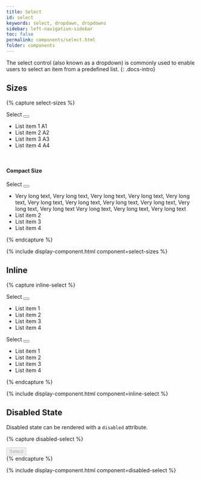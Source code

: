 ```yaml
---
title: Select
id: select
keywords: select, dropdown, dropdowns
sidebar: left-navigation-sidebar
toc: false
permalink: components/select.html
folder: components
---
```


The select control (also known as a dropdown) is commonly used to enable users to select an item from a predefined list.
{: .docs-intro}

## Sizes

{% capture select-sizes %}
<div class="documentation-site-popover-container">
   <div class="fd-popover">
      <div class="fd-popover__control">
         <div class="fd-select">
             <div class="fd-select__control" aria-controls="h0C6A325" aria-expanded="false" aria-haspopup="true">
                 Select
                 <button class="fd-button fd-button--light sap-icon--slim-arrow-down fd-select__button"></button>
             </div>
          </div>
      </div>
      <div class="fd-popover__body fd-popover__body--no-arrow" aria-hidden="true" id="h0C6A325">
         <ul class="fd-dropdown-list" role="listbox">
            <li class="fd-dropdown-list__item is-selected" role="option">
               <span class="fd-dropdown-list__title">List item 1</span>
               <span class="fd-dropdown-list__secondary">A1</span>
            </li>
            <li class="fd-dropdown-list__item" role="option">
               <span class="fd-dropdown-list__title">List item 2</span>
               <span class="fd-dropdown-list__secondary">A2</span>
           </li>
            <li class="fd-dropdown-list__item" role="option">
               <span class="fd-dropdown-list__title">List item 3</span>
               <span class="fd-dropdown-list__secondary">A3</span>
            </li>
            <li class="fd-dropdown-list__item" role="option">
               <span class="fd-dropdown-list__title">List item 4</span>
               <span class="fd-dropdown-list__secondary">A4</span>
            </li>
         </ul>
      </div>
   </div>
</div>

<br />

<h4>Compact Size</h4>
<div class="documentation-site-popover-container">
   <div class="fd-popover">
      <div class="fd-popover__control">
         <div class="fd-select fd-select--compact">
            <div class="fd-select__control" aria-controls="h0C6A326" aria-expanded="false" aria-haspopup="true">
                Select
                <button class="fd-button fd-button--light sap-icon--slim-arrow-down fd-select__button"></button>
            </div>
         </div>
      </div>
      <div class="fd-popover__body fd-popover__body--no-arrow" aria-hidden="true" id="h0C6A326">
         <ul class="fd-dropdown-list fd-dropdown-list--compact" role="listbox">
            <li class="fd-dropdown-list__item is-selected" role="option">
               <span class="fd-dropdown-list__title">
                   Very long text, Very long text, Very long text, Very long text, Very long text, Very long text, Very long text, Very long text, Very long text, Very long text, Very long text
                   Very long text, Very long text, Very long text
               </span>
            </li>
            <li class="fd-dropdown-list__item" role="option">
               <span class="fd-dropdown-list__title">List item 2</span>
            </li>
            <li class="fd-dropdown-list__item" role="option">
               <span class="fd-dropdown-list__title">List item 3</span>
            </li>
            <li class="fd-dropdown-list__item" role="option">
               <span class="fd-dropdown-list__title">List item 4</span>
            </li>
         </ul>
      </div>
   </div>
</div>
{% endcapture %}

{% include display-component.html component=select-sizes %}

## Inline

{% capture inline-select %}
<div class="fd-popover">
   <div class="fd-popover__control">
      <div class="fd-select fd-select--inline">
        <div class="fd-select__control" aria-controls="h0C6A335" aria-expanded="false" aria-haspopup="true">
            Select
            <button class="fd-button fd-button--light sap-icon--slim-arrow-down fd-select__button"></button>
        </div>
      </div>
   </div>
   <div class="fd-popover__body fd-popover__body--no-arrow" aria-hidden="true" id="h0C6A335">
      <ul class="fd-dropdown-list fd-dropdown-list--no-border" role="listbox">
         <li class="fd-dropdown-list__item" role="option">
            <span class="fd-dropdown-list__title">List item 1</span>
         </li>
         <li class="fd-dropdown-list__item" role="option">
            <span class="fd-dropdown-list__title">List item 2</span>
         </li>
         <li class="fd-dropdown-list__item" role="option">
            <span class="fd-dropdown-list__title">List item 3</span>
         </li>
         <li class="fd-dropdown-list__item" role="option">
            <span class="fd-dropdown-list__title">List item 4</span>
         </li>
      </ul>
   </div>
</div>

<div class="fd-popover">
   <div class="fd-popover__control">
      <div class="fd-select fd-select--inline fd-select--compact">
        <div class="fd-select__control" aria-controls="h0C6A336" aria-expanded="false" aria-haspopup="true">
            Select
            <button class="fd-button fd-button--light sap-icon--slim-arrow-down fd-select__button"></button>
        </div>
      </div>
   </div>
   <div class="fd-popover__body fd-popover__body--no-arrow" aria-hidden="true" id="h0C6A336">
      <ul class="fd-dropdown-list fd-dropdown-list--no-border fd-dropdown-list--compact" role="listbox">
         <li class="fd-dropdown-list__item" role="option">
            <span class="fd-dropdown-list__title">List item 1</span>
         </li>
         <li class="fd-dropdown-list__item" role="option">
            <span class="fd-dropdown-list__title">List item 2</span>
         </li>
         <li class="fd-dropdown-list__item" role="option">
            <span class="fd-dropdown-list__title">List item 3</span>
         </li>
         <li class="fd-dropdown-list__item" role="option">
            <span class="fd-dropdown-list__title">List item 4</span>
         </li>
      </ul>
   </div>
</div>
{% endcapture %}

{% include display-component.html component=inline-select %}


## Disabled State

Disabled state can be rendered with a `disabled` attribute.

{% capture disabled-select %}
<div class="fd-select">
   <button class="fd-select__control" aria-controls="" aria-expanded="false" aria-haspopup="true" disabled>
      Select
   </button>
</div>
{% endcapture %}

{% include display-component.html component=disabled-select %}
